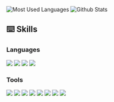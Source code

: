 ![Most Used Languages](https://github-readme-stats.vercel.app/api/top-langs/?username=YcZhangSing&theme=dark&layout=donut)
![Github Stats](https://github-readme-stats.vercel.app/api?username=YcZhangSing&show_icons=true&theme=dark&count_private=true&hide_rank=true)


## ⌨️ Skills 

### Languages

 <img src="https://img.shields.io/badge/Verilog-FF0000?stype=flat-square&logo=xilinx&logoColor=00599C"/> <img src="https://img.shields.io/badge/Python-FECC00?stype=flat-square&logo=Python&logoColor=3776AB"/> <img src="https://img.shields.io/badge/C++-40AEF12?stype=flat-square&logo=cplusplus&logoColor=##00599C"/> <img src="https://img.shields.io/badge/cuda-40AEF0?stype=flat-square&logo=nvidia&logoColor=#76B900"/>

### Tools

<img src="https://img.shields.io/badge/Pycharm-40AEF12?stype=flat-square&logo=Pycharm&logoColor=000000"/> <img src="https://img.shields.io/badge/VSCode-4089F0?stype=flat-square&logo=VisualStudioCode&logoColor=21A3F1"/> <img src="https://img.shields.io/badge/VisualStudio-77AEF0?stype=flat-square&logo=VisualStudio&logoColor=C793F5"/> <img src="https://img.shields.io/badge/Pytorch-40AEF0?stype=flat-square&logo=Pytorch&logoColor=FF6F00"/> <img src="https://img.shields.io/badge/CMake-AECC00?stype=flat-square&logo=cmake&logoColor=064F8C"/> <img src="https://img.shields.io/badge/Linux-4298B8?stype=flat-square&logo=Linux&logoColor=FCC624"/> <img src="https://img.shields.io/badge/Anaconda-DDE072?stype=flat-square&logo=Anaconda&logoColor=44A833"/> <img src="https://img.shields.io/badge/Docker-FF4F8B?stype=flat-square&logo=Docker&logoColor=2496ED"/>
